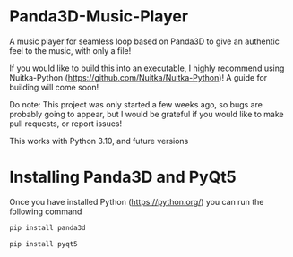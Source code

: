 # Panda3D-Music-Player
A music player for seamless loop based on Panda3D to give an authentic feel to the music, with only a file!

If you would like to build this into an executable, I highly recommend using Nuitka-Python (https://github.com/Nuitka/Nuitka-Python)! A guide for building will come soon!

Do note: This project was only started a few weeks ago, so bugs are probably going to appear, but I would be grateful if you would like to make pull requests, or report issues!

This works with Python 3.10, and future versions

# Installing Panda3D and PyQt5
Once you have installed Python (https://python.org/) you can run the following command

```sh
pip install panda3d
```

```sh
pip install pyqt5
```
